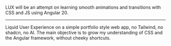 LUX will be an attempt on learning smooth animations and transitions with CSS and JS using Angular 20.

---

Liquid User Experience on a simple portfolio style web app, no Tailwind, no shadcn, no AI. The main objective is to grow my understanding of CSS and the Angular framework, without cheeky shortcuts.